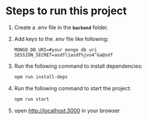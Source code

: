 # Steps to run this project

1. Create a .env file in the **`backend`** folder.
2. Add keys to the .env file like following:

   ```env
   MONGO_DB_URI=#your mongo db uri
   SESSION_SECRET=asdfl1asdf%jvo4^&a@sdf
   ```

3. Run the following command to install dependencies:
   ```bash 
   npm run install-deps
   ```
4. Run the following command to start the project:
   ```bash 
   npm run start
   ```
5. open <http://localhost:3000> in your browser
